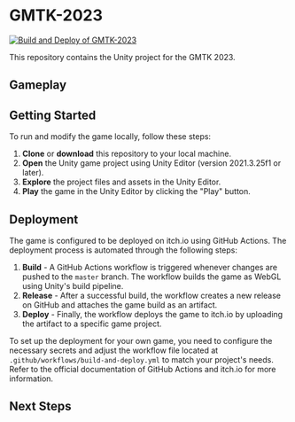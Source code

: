 # GMTK-2023

[![Build and Deploy of GMTK-2023](https://github.com/StampedeStudios/GMTK-2023/actions/workflows/build-and-deploy.yml/badge.svg)](https://github.com/StampedeStudios/GMTK-2023/actions/workflows/build-and-deploy.yml)


This repository contains the Unity project for the GMTK 2023.

## Gameplay

## Getting Started

To run and modify the game locally, follow these steps:

1. **Clone** or **download** this repository to your local machine.
2. **Open** the Unity game project using Unity Editor (version 2021.3.25f1 or later).
3. **Explore** the project files and assets in the Unity Editor.
4. **Play** the game in the Unity Editor by clicking the "Play" button.

## Deployment

The game is configured to be deployed on itch.io using GitHub Actions. The deployment process is automated through the following steps:

1. **Build** - A GitHub Actions workflow is triggered whenever changes are pushed to the `master` branch. The workflow builds the game as WebGL using Unity's build pipeline.
2. **Release** - After a successful build, the workflow creates a new release on GitHub and attaches the game build as an artifact.
3. **Deploy** - Finally, the workflow deploys the game to itch.io by uploading the artifact to a specific game project.

To set up the deployment for your own game, you need to configure the necessary secrets and adjust the workflow file located at `.github/workflows/build-and-deploy.yml` to match your project's needs. Refer to the official documentation of GitHub Actions and itch.io for more information.

## Next Steps

